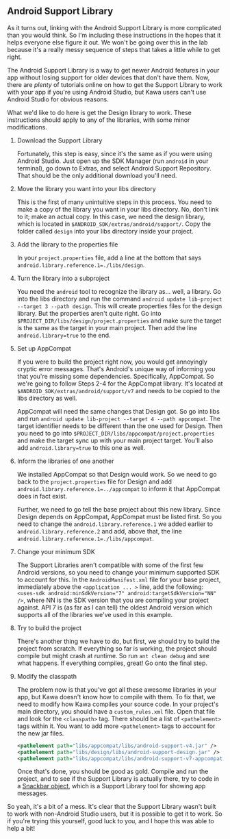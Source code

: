 
## Android Support Library ##

As it turns out, linking with the Android Support Library is more complicated than you would think. So I'm
including these instructions in the hopes that it helps everyone else figure it out. We won't be going over
this in the lab because it's a really messy sequence of steps that takes a little while to get right.

The Android Support Library is a way to get newer Android features in your app without losing support for older
devices that don't have them. Now, there are *plenty* of tutorials online on how to get the Support Library to
work with your app if you're using Android Studio, but Kawa users can't use Android Studio for obvious reasons.

What we'd like to do here is get the Design library to work. These instructions should apply to any of the
libraries, with some minor modifications.

1. Download the Support Library

   Fortunately, this step is easy, since it's the same as if you were using Android Studio. Just open up the
   SDK Manager (run `android` in your terminal), go down to Extras, and select Android Support Repository. That
   should be the only additional download you'll need.

2. Move the library you want into your libs directory

   This is the first of many unintuitive steps in this process. You need to make a copy of the library you want
   in your libs directory. No, don't link to it; make an actual copy. In this case, we need the design library,
   which is located in `$ANDROID_SDK/extras/android/support/`. Copy the folder called `design` into your libs
   directory inside your project.

3. Add the library to the properties file

   In your `project.properties` file, add a line at the bottom that says
   `android.library.reference.1=./libs/design`.

4. Turn the library into a subproject

   You need the `android` tool to recognize the library as... well, a library. Go into the libs directory and
   run the command `android update lib-project --target 3 --path design`. This will create properties files
   for the design library. But the properties aren't quite right. Go into
   `$PROJECT_DIR/libs/design/project.properties` and make sure the target is the same as the target in your
   main project. Then add the line `android.library=true` to the end.

5. Set up AppCompat

   If you were to build the project right now, you would get annoyingly cryptic error messages. That's Android's
   unique way of informing you that you're missing some dependencies. Specifically, AppCompat. So we're going to
   follow Steps 2-4 for the AppCompat library. It's located at `$ANDROID_SDK/extras/android/support/v7` and
   needs to be copied to the libs directory as well.

   AppCompat will need the same changes that Design got. So go into libs and run
   `android update lib-project --target 4 --path appcompat`. The target identifier needs to be different
   than the one used for Design. Then you need to go into `$PROJECT_DIR/libs/appcompat/project.properties`
   and make the target sync up with your main project target. You'll also add `android.library=true` to this
   one as well.

6. Inform the libraries of one another

   We installed AppCompat so that Design would work. So we need to go back to the `project.properties` file for
   Design and add `android.library.reference.1=../appcompat` to inform it that AppCompat does in fact exist.

   Further, we need to go tell the base project about this new library. Since Design depends on AppCompat,
   AppCompat must be listed first. So you need to change the `android.library.reference.1` we added earlier
   to `android.library.reference.2` and add, above that, the line `android.library.reference.1=./libs/appcompat`.

7. Change your minimum SDK

   The Support Libraries aren't compatible with some of the first few Android versions, so you need to change your
   minimum supported SDK to account for this. In the `AndroidManifest.xml` file for your base project, immediately
   above the `<application ... >` line, add the following:
   `<uses-sdk android:minSdkVersion="7" android:targetSdkVersion="NN" />`, where NN is the SDK version that you
   are compiling your project against. API 7 is (as far as I can tell) the oldest Android version which supports
   all of the libraries we've used in this example.

8. Try to build the project

   There's another thing we have to do, but first, we should try to build the project from scratch. If everything
   so far is working, the project should compile but might crash at runtime. So run `ant clean debug` and see
   what happens. If everything compiles, great! Go onto the final step.

9. Modify the classpath

   The problem now is that you've got all these awesome libraries in your app, but Kawa doesn't know how
   to compile with them. To fix that, we need to modify how Kawa compiles your source code. In your project's
   main directory, you should have a `custom_rules.xml` file. Open that file and look for the `<classpath>` tag.
   There should be a list of `<pathelement>` tags within it. You want to add more `<pathelement>` tags to
   account for the new jar files.

   ```xml
   <pathelement path="libs/appcompat/libs/android-support-v4.jar" />
   <pathelement path="libs/design/libs/android-support-design.jar" />
   <pathelement path="libs/appcompat/libs/android-support-v7-appcompat.jar" />
   ```

   Once that's done, you should be good as gold. Compile and run the project, and to see if the Support Library is
   actually there, try to code in a
   [Snackbar object](https://developer.android.com/training/snackbar/showing.html), which is a Support Library
   tool for showing app messages.

So yeah, it's a bit of a mess. It's clear that the Support Library wasn't built to work with non-Android Studio
users, but it is possible to get it to work. So if you're trying this yourself, good luck to you, and I hope this
was able to help a bit!
